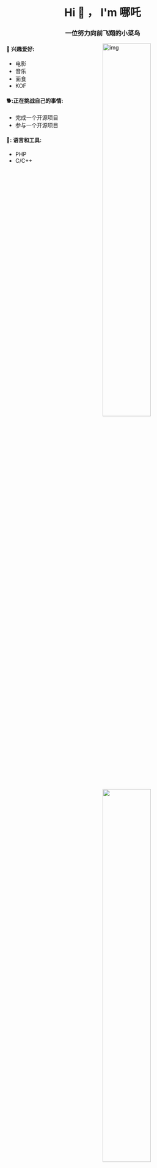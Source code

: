 <h1 align="center">Hi 👋 ， I'm 哪吒</h1> <h3 align="center">一位努力向前飞翔的小菜鸟</h3> 

<img align="right" alt="img" src="https://picdm.sunbangyan.cn/2023/10/12/r0bq7a.jpg" width="50%" height="auto" />


#### 🌱 兴趣爱好: 

- 电影
- 音乐
- 面食
- KOF

#### 🐕:正在挑战自己的事情:

- 完成一个开源项目
- 参与一个开源项目

#### 🐶: 语言和工具: 

<p>
	<img width="50%" align="right" src="https://github-readme-stats.vercel.app/api?username=SanTaiZi-NeZha" />

- PHP
- C/C++
